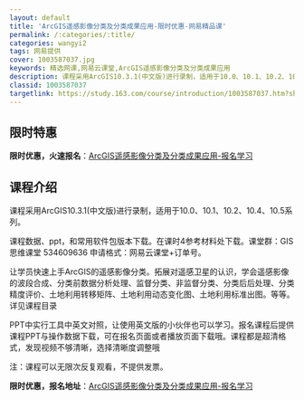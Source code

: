 ```yaml
---
layout: default
title: 'ArcGIS遥感影像分类及分类成果应用-限时优惠-网易精品课'
permalink: /:categories/:title/
categories: wangyi2
tags: 网易提供
cover: 1003587037.jpg
keywords: 精选网课,网易云课堂,ArcGIS遥感影像分类及分类成果应用
description: 课程采用ArcGIS10.3.1(中文版)进行录制，适用于10.0、10.1、10.2、10.4、10.5系列。课程数据
classid: 1003587037
targetlink: https://study.163.com/course/introduction/1003587037.htm?share=1&shareId=1025206652&utm_campaign=share&utm_medium=iphoneShare&utm_source=&utm_u=1025206652
---
```


## 限时特惠

**限时优惠，火速报名**：[ArcGIS遥感影像分类及分类成果应用-报名学习](https://study.163.com/course/introduction/1003587037.htm?share=1&shareId=1025206652&utm_campaign=share&utm_medium=iphoneShare&utm_source=&utm_u=1025206652)

## 课程介绍

课程采用ArcGIS10.3.1(中文版)进行录制，适用于10.0、10.1、10.2、10.4、10.5系列。

课程数据、ppt，和常用软件包版本下载。在课时4参考材料处下载。课堂群：GIS思维课堂 534609636 申请格式：网易云课堂+订单号。

让学员快速上手ArcGIS的遥感影像分类。拓展对遥感卫星的认识，学会遥感影像的波段合成、分类前数据分析处理、监督分类、非监督分类、分类后后处理、分类精度评价、土地利用转移矩阵、土地利用动态变化图、土地利用标准出图。等等。详见课程目录



PPT中实行工具中英文对照，让使用英文版的小伙伴也可以学习。报名课程后提供课程PPT与操作数据下载，可在报名页面或者播放页面下载哦。课程都是超清格式，发现视频不够清晰，选择清晰度调整哦

注：课程可以无限次反复观看，不提供发票。

**限时优惠，报名地址**：[ArcGIS遥感影像分类及分类成果应用-报名学习](https://study.163.com/course/introduction/1003587037.htm?share=1&shareId=1025206652&utm_campaign=share&utm_medium=iphoneShare&utm_source=&utm_u=1025206652)

